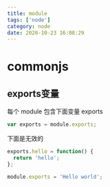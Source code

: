 ```yaml
---
title: module
tags: ['node']
category: node
date: 2020-10-23 16:08:29
---
```


# commonjs
## exports变量
每个 module 包含下面变量 exports
```typescript
var exports = module.exports;
```

下面是无效的
```typescript
exports.hello = function() {
  return 'hello';
};

module.exports = 'Hello world';
```
